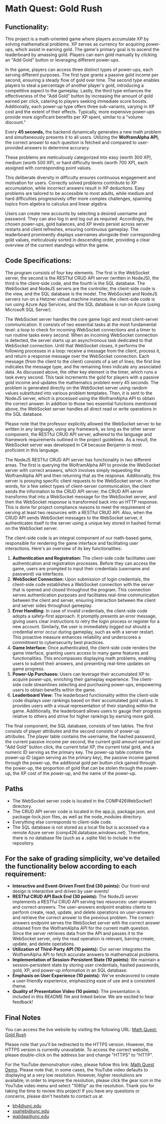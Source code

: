 # Math Quest: Gold Rush

## Functionality:
This project is a math-oriented game where players accumulate XP by solving mathematical problems. XP serves as currency for acquiring power-ups, which assist in earning gold. The game's primary goal is to ascend the leaderboard by amassing gold. Players can earn gold manually by clicking an "Add Gold" button or leveraging different power-ups.

In the game, players can access three distinct types of power-ups, each serving different purposes. The first type grants a passive gold income per second, ensuring a steady flow of gold over time. The second type enables players to steal a percentage of another player's gold, introducing a competitive aspect to the gameplay. Lastly, the third type enhances the effectiveness of the "Add Gold" button by increasing the amount of gold earned per click, catering to players seeking immediate score boosts. Additionally, each power-up type offers three sub-variants, varying in XP cost and the extent of their effects. Typically, more expensive power-ups provide more significant benefits per XP spent, similar to a "volume discount."

Every **45 seconds,** the backend dynamically generates a new math problem and simultaneously presents it to all users. Utilizing the **WolframAlpha API,** the correct answer to each question is fetched and compared to user-provided answers to determine accuracy.

These problems are meticulously categorized into easy (worth 300 XP), medium (worth 500 XP), or hard difficulty levels (worth 700 XP), each assigned with corresponding point values.

This deliberate diversity in difficulty ensures continuous engagement and motivation for users. Correctly solved problems contribute to XP accumulation, while incorrect answers result in XP deductions. Easy problems are tailored to be accessible to most adults, while medium and hard difficulties progressively offer more complex challenges, spanning topics from algebra to calculus and linear algebra.

Users can create new accounts by selecting a desired username and password. They can also log in and log out as required. Accordingly, the chosen power-ups, gold balances, and XP levels persist across server restarts and client refreshes, ensuring continuous gameplay. The leaderboard prominently displays usernames alongside their corresponding gold values, meticulously sorted in descending order, providing a clear overview of the current standings within the game.

## Code Specifications:
The program consists of four key elements. The first is the WebSocket server, the second is the RESTful CRUD API server (written in NodeJS), the third is the client-side code, and the fourth is the SQL database. The WebSocket and NodeJS servers are the controller, the client-side code is the view, and the SQL database is the model. The WebSocket and NodeJS servers run on a Hetzner virtual machine instance, the client-side code is run using Azure App Services, and the SQL database is run on Azure (using Microsoft SQL Server).

The WebSocket server handles the core game logic and most client-server communication. It consists of two essential tasks at the most fundamental level: a loop to check for incoming WebSocket connections and a timer to run routine tasks every second. When an incoming WebSocket connection is detected, the server starts up an asynchronous task dedicated to that WebSocket connection. Until that WebSocket closes, it performs the following processes in a loop: receive a message from the client, process it, and return a response message over the WebSocket connection. Each message (from the client to the client) consists of a set of lines; the first line indicates the message type, and the remaining lines indicate any associated data. As discussed above, the other key element is the timer, which runs a task every second. This task increments the gold for players with a passive gold income and updates the mathematics problem every 45 seconds. The problem is generated directly on the WebSocket server using random values substituted into various problem templates. Then, it is sent to the NodeJS server, which is processed using the WolframAlpha API to obtain the correct answer. In addition to those two essential functions mentioned above, the WebSocket server handles all direct read or write operations in the SQL database. 

Please note that the professor explicitly allowed the WebSocket server to be written in any language, using any framework, as long as the other server component, the RESTful CRUD API server, adhered to the language and framework requirements outlined in the project guidelines. As a result, the WebSocket server was developed in C# because Benjamin is most proficient in this language.

The NodeJS RESTful CRUD API server has functionality in two different areas. The first is querying the WolframAlpha API to provide the WebSocket server with correct answers, which involves simply requesting the WolframAlpha API and then returning that as the response. Additionally, this server is proxying specific client requests to the WebSocket server. In other words, for a few select types of client-server communication, the client sends the information to the CRUD API server, the CRUD API server transforms that into a WebSocket message for the WebSocket server, and then the WebSocket response is transformed back into an HTTP response. This is done for project compliance reasons to meet the requirement of serving at least two resources with a RESTful CRUD API. Also, when the CRUD API sends WebSocket messages to the WebSocket server, it authenticates itself to the server using a unique key stored in hashed format on the WebSocket server.

The client-side code is an integral component of our math-based game, responsible for rendering the game interface and facilitating user interactions. Here's an overview of its key functionalities:
1. **Authentication and Registration:** The client-side code facilitates user authentication and registration processes. Before they can access the game, users are prompted to input their credentials (username and password) via interfaces.
2. **WebSocket Connection:** Upon submission of login credentials, the client-side code establishes a WebSocket connection with the server that is opened and closed throughout the program. This connection serves authentication purposes and facilitates real-time communication between the client and server, ensuring interaction between the client and server sides throughout gameplay.
3. **Error Handling:** In case of invalid credentials, the client-side code adopts a safety-first approach. It promptly presents an error message, giving users clear instructions to retry the login process or register for a new account. Similarly, the user is immediately logged out should a credential error occur during gameplay, such as with a server restart. This proactive measure enhances reliability and underscores a commitment to cybersecurity best practices.
4. **Game Interface:** Once authenticated, the client-side code renders the game interface, granting users access to many game features and functionalities. This encompasses displaying math problems, enabling users to submit their answers, and presenting real-time updates on game progress.
5. **Power-Up Purchases:** Users can leverage their accumulated XP to acquire power-ups, enriching their gameplay experience. The client-side code streamlines selecting and purchasing power-ups, empowering users to obtain benefits within the game.
6. **Leaderboard View:** The leaderboard functionality within the client-side code displays user rankings based on their accumulated gold values. It provides users with a visual representation of their standing within the game. Additionally, the leaderboard allows users to gauge their progress relative to others and strive for higher rankings by earning more gold.

The final component, the SQL database, consists of two tables. The first consists of player attributes and the second consists of power-up attributes. The player table contains the username, the hashed password, the current passive income per second, the current gold amount earned per "Add Gold" button click, the current total XP, the current total gold, and a numeric ID serving as the primary key. The power-up table contains the power-up ID (again serving as the primary key), the passive income gained through the power-up, the additional gold per button click gained through the power-up, the proportion of gold that can be stolen through the power-up, the XP cost of the power-up, and the name of the power-up.

## Paths
- The WebSocket server code is located in the COMP426WebSocket1 directory.
- The CRUD API server code is located in the app.js, package.json, and package-lock.json files, as well as the node_modules directory.
- Everything else corresponds to client-side code.
- The SQL database is not stored as a local file but is accessed via a remote Azure server (comp426.database.windows.net). Therefore, there is no database file (such as a .sqlite file) to include in the repository.

## For the sake of grading simplicity, we’ve detailed the functionality below according to each requirement:
- **Interactive and Event-Driven Front End (30 points):** Our front-end design is interactive and driven by user events!
- **RESTful CRUD API Back End (30 points):** The NodeJS server implements a RESTful CRUD API serving two resources: user-answers and correct-answers. The user-answers endpoint enables clients to perform create, read, update, and delete operations on user-answers and retrieve the correct answer to the previous problem. The correct-answers endpoint serves the WebSocket server with the correct answer obtained from the WolframAlpha API for the current math question. Since the server retrieves data from the API and passes it to the WebSocket server, only the read operation is relevant, barring create, update, and delete operations.
- **Utilization of Third-Party API (10 points):** Our server integrates the WolframAlpha API to fetch accurate answers to mathematical problems.
- **Implementation of Session-Persistent State (10 points):** We maintain a session-persistent state by storing user credentials, hashed passwords, gold, XP, and power-up information in an SQL database.
- **Emphasis on User Experience (10 points):** We've endeavored to create a user-friendly experience, emphasizing ease of use and a consistent theme.
- **Quality of Presentation Video (10 points):** The presentation is included in this README file and linked below. We are excited to hear feedback!

## Final Notes
You can access the live website by visiting the following URL: 
[Math Quest: Gold Rush](http://426.absarka.com/SignUp.html)

Please note that you'll be redirected to the HTTPS version. However, the HTTPS version is currently unavailable. To access the correct website, please double-click on the address bar and change "HTTPS" to "HTTP".

For the YouTube demonstration video, please follow this link: [Math Quest Demo](https://www.youtube.com/watch?v=RB89VPqFkRQ). Please note that, in some cases, the YouTube video defaults to displaying at a very low resolution. However, higher resolutions are available; in order to improve the resolution, please click the gear icon in the YouTube video menu and select "1080p" as the resolution. Thank you for taking the time to review this project! If you have any questions or concerns, please don't hesitate to contact us at
 - bh4@unc.edu
 - ssahebi@unc.edu
 - walidaa@unc.edu
